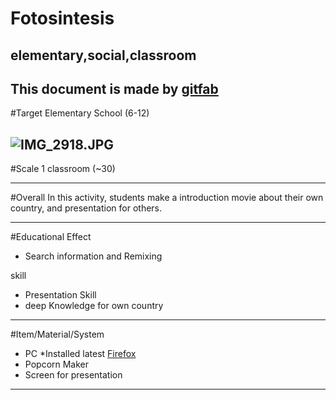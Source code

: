 # Fotosintesis
## elementary,social,classroom
This document is made by [gitfab](http://gitfab.org)
---
#Target
Elementary School (6-12)


![IMG_2918.JPG](https://raw.github.com/dadaa/classrecipe-template/master/gitfab/resources/IMG_2918.JPG)
---
#Scale
1 classroom (~30)

---
#Overall
In this activity, students make a introduction movie about their own country, and presentation for others.


---
#Educational Effect
* Search information and Remixing

skill

* Presentation Skill
* deep Knowledge for own country

---
#Item/Material/System
* PC *Installed latest [Firefox](http://www.mozilla.org/en-US/firefox/)
* Popcorn Maker
* Screen for presentation
---
